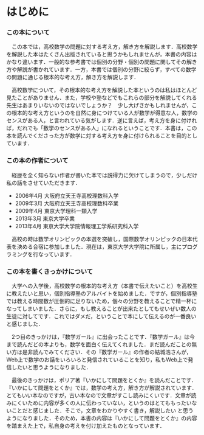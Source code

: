 # はじめに

### この本について
　この本では，高校数学の問題に対する考え方，解き方を解説します．高校数学を解説した本はたくさん出版されていると思うかもしれませんが，本書の内容はかなり違います．一般的な参考書では個別の分野・個別の問題に関してその解き方や解説が書かれています．一方，本書では個別の分野に絞らず，すべての数学の問題に通じる根本的な考え方，解き方を解説します．

　高校数学について，その根本的な考え方を解説した本というのは私はほとんど見たことがありません．また，学校や塾などでもこれらの部分を解説してくれる先生はあまりいないのではないでしょうか？　少し大げさかもしれませんが，この根本的な考え方というのを自然に身につけている人が数学が得意な人，数学のセンスがある人，と言われている気がします．逆に言えば，考え方を身に付ければ，だれでも「数学のセンスがある人」になれるということです．本書は，この本を読んでくださった方が数学に対する考え方を身に付けられることを目的としています．

### この本の作者について
　経歴を全く知らない作者が書いた本では説得力に欠けてしまうので，少しだけ私の話をさせていただきます．

- 2006年4月 大阪府立天王寺高校理数科入学
- 2009年3月 大阪府立天王寺高校理数科卒業
- 2009年4月 東京大学理科一類入学
- 2013年3月 東京大学卒業
- 2013年4月 東京大学大学院情報理工学系研究科入学


　高校の時は数学オリンピックの本選を突破し，国際数学オリンピックの日本代表を決める合宿に参加しました．現在は，東京大学大学院に所属し，主にプログラミングを行なっています．


### この本を書くきっかけについて
　大学への入学後，高校数学の根本的な考え方（本書で伝えたいこと）を高校生に教えたいと思い，個別指導塾のアルバイトを始めました．ですが，個別指導塾では教える時間数が圧倒的に足りないため，個々の分野を教えることで精一杯になってしまいました．さらに，もし教えることが出来たとしてもせいぜい数人の生徒に対してです．これではダメだ，ということで本にして伝えるのが一番良いと感じました．

　2つ目のきっかけは，『数学ガール』に出会ったことです．『数学ガール』は今まで読んだどの本よりも，数学を面白く伝えてくれました．まだ読んだことの無い方は是非読んでみてください．その『数学ガール』の作者の結城浩さんが，Web上で数学のお話をいろいろと発信されていることを知り，私もWeb上で発信したいと思うようになりました．

　最後のきっかけは，ポリア著『いかにして問題をとくか』を読んだことです．『いかにして問題をとくか』では，数学の考え方，解き方が解説されています．とてもいい本なのですが，古い本なので文章がすこし読みにくいです．文章が読みにくいために内容が多くの人に伝わっていない，というのはとてももったいないことだと感じました．そこで，文章をわかりやすく書き，解説したい
と思うようになりました．そのため，本書の内容は『いかにして問題をとくか』の内容を踏まえた上で，私自身の考えを付け加えたものとなっています．
